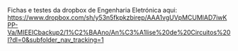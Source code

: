 Fichas e testes da dropbox de Engenharia Eletrónica aqui:
https://www.dropbox.com/sh/y53n5fkpkzbirep/AAA1vgUVpMCUMlAD7iwKPP-Va/MIEEICbackup2/1%C2%BAAno/An%C3%A1lise%20de%20Circuitos%20I?dl=0&subfolder_nav_tracking=1
